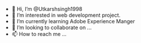 - 👋 Hi, I’m @Utkarshsingh1998
- 👀 I’m interested in web development project.
- 🌱 I’m currently learning Adobe Experience Manger
- 💞️ I’m looking to collaborate on ...
- 📫 How to reach me ...

<!---
Utkarshsingh1998/Utkarshsingh1998 is a ✨ special ✨ repository because its `README.md` (this file) appears on your GitHub profile.
You can click the Preview link to take a look at your changes.
--->

